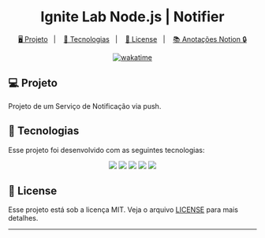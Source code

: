 <h1 align="center">
  Ignite Lab Node.js | Notifier
</h1>

<p align="center">
  <a href="#-projeto">🖥️ Projeto</a>&nbsp;&nbsp;&nbsp;|&nbsp;&nbsp;&nbsp;
  <a href="#-tecnologias">🚀 Tecnologias</a>&nbsp;&nbsp;&nbsp;|&nbsp;&nbsp;&nbsp;
  <a href="#-license">📝 License</a>&nbsp;&nbsp;&nbsp;|&nbsp;&nbsp;&nbsp;
  <a href="https://www.notion.so/Ignite-Lab-Node-js-9438dba525b047e6bf17c4e4bf3ce298">📚 Anotações Notion 🔒</a>
</p>

<p align="center">
    <a href="https://wakatime.com/badge/user/68660678-6b86-4b78-98df-f5f41a37e1bc/project/e3af0f40-9e6b-40cb-8579-5ddef2a64135"><img src="https://wakatime.com/badge/user/68660678-6b86-4b78-98df-f5f41a37e1bc/project/e3af0f40-9e6b-40cb-8579-5ddef2a64135.svg" alt="wakatime"></a>
</p>

## 💻 Projeto

Projeto de um Serviço de Notificação via push.

## 🚀 Tecnologias

Esse projeto foi desenvolvido com as seguintes tecnologias:

<p align="center">
    <img src="https://img.shields.io/badge/node.js-6DA55F?style=for-the-badge&logo=node.js&logoColor=white">
    <img src="https://img.shields.io/badge/nestjs-%23E0234E.svg?style=for-the-badge&logo=nestjs&logoColor=white">
    <img src="https://img.shields.io/badge/Prisma-3982CE?style=for-the-badge&logo=Prisma&logoColor=white">
    <img src="https://img.shields.io/badge/-jest-%23C21325?style=for-the-badge&logo=jest&logoColor=white">
    <img src="https://img.shields.io/badge/typescript-%23007ACC.svg?style=for-the-badge&logo=typescript&logoColor=white">
</p>

## 📝 License

Esse projeto está sob a licença MIT. Veja o arquivo [LICENSE](LICENSE) para mais detalhes.

---
